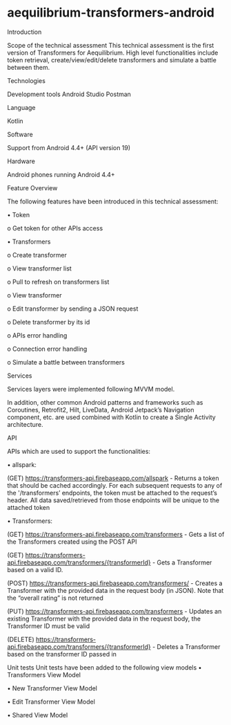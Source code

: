 # aequilibrium-transformers-android

Introduction

Scope of the technical assessment
This technical assessment is the first version of Transformers for Aequilibrium. High level functionalities include token retrieval, create/view/edit/delete transformers and simulate a battle between them.


Technologies


Development tools
Android Studio
Postman


Language

Kotlin


Software

Support from Android 4.4+ (API version 19)


Hardware

Android phones running Android 4.4+



Feature Overview

The following features have been introduced in this technical assessment:

•	Token

o	Get token for other APIs access

•	Transformers

o	Create transformer

o	View transformer list

o	Pull to refresh on transformers list

o	View transformer

o	Edit transformer by sending a JSON request

o	Delete transformer by its id

o	APIs error handling

o	Connection error handling

o	Simulate a battle between transformers



Services

Services layers were implemented following MVVM model.

 
In addition, other common Android patterns and frameworks such as Coroutines, Retrofit2, Hilt, LiveData, Android Jetpack’s Navigation component, etc. are used combined with Kotlin to create a Single Activity architecture.



API

APIs which are used to support the functionalities:

•	allspark:

(GET) https://transformers-api.firebaseapp.com/allspark - Returns a token that should be cached accordingly. For each subsequent requests to any of the '/transformers’ endpoints, the token must be attached to the request’s header. All data saved/retrieved from those endpoints will be unique to the attached token
  
•	Transformers:

(GET) https://transformers-api.firebaseapp.com/transformers - Gets a list of the Transformers created using the POST API

(GET) https://transformers-api.firebaseapp.com/transformers/{transformerId} - Gets a Transformer based on a valid ID.

(POST) https://transformers-api.firebaseapp.com/transformers/ - Creates a Transformer with the provided data in the request body (in JSON). Note that the “overall 
rating” is not returned

(PUT) https://transformers-api.firebaseapp.com/transformers - Updates an existing Transformer with the provided data in the request body, the Transformer ID must 
be valid

(DELETE) https://transformers-api.firebaseapp.com/transformers/{transformerId} - Deletes a Transformer based on the transformer ID passed in




Unit tests
Unit tests have been added to the following view models
•	Transformers View Model

•	New Transformer View Model

•	Edit Transformer View Model

•	Shared View Model

